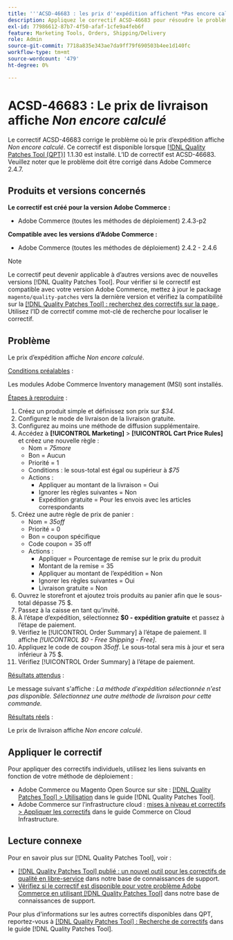```yaml
---
title: '''ACSD-46683 : les prix d''expédition affichent *Pas encore calculé*'''
description: Appliquez le correctif ACSD-46683 pour résoudre le problème Adobe Commerce où le prix d’expédition affiche *Pas encore calculé*.
exl-id: 77986612-87b7-4f50-afaf-1cfe9a4feb6f
feature: Marketing Tools, Orders, Shipping/Delivery
role: Admin
source-git-commit: 7718a835e343ae7da9ff79f690503b4ee1d140fc
workflow-type: tm+mt
source-wordcount: '479'
ht-degree: 0%

---
```


# ACSD-46683 : Le prix de livraison affiche *Non encore calculé*

Le correctif ACSD-46683 corrige le problème où le prix d’expédition affiche *Non encore calculé*. Ce correctif est disponible lorsque [[!DNL Quality Patches Tool (QPT)]](/help/announcements/adobe-commerce-announcements/magento-quality-patches-released-new-tool-to-self-serve-quality-patches.md) 1.1.30 est installé. L’ID de correctif est ACSD-46683. Veuillez noter que le problème doit être corrigé dans Adobe Commerce 2.4.7.

## Produits et versions concernés

**Le correctif est créé pour la version Adobe Commerce :**

* Adobe Commerce (toutes les méthodes de déploiement) 2.4.3-p2

**Compatible avec les versions d’Adobe Commerce :**

* Adobe Commerce (toutes les méthodes de déploiement) 2.4.2 - 2.4.6

>[!NOTE]
>
>Le correctif peut devenir applicable à d’autres versions avec de nouvelles versions [!DNL Quality Patches Tool]. Pour vérifier si le correctif est compatible avec votre version Adobe Commerce, mettez à jour le package `magento/quality-patches` vers la dernière version et vérifiez la compatibilité sur la [[!DNL Quality Patches Tool] : recherchez des correctifs sur la page ](https://experienceleague.adobe.com/tools/commerce-quality-patches/index.html?lang=fr). Utilisez l’ID de correctif comme mot-clé de recherche pour localiser le correctif.

## Problème

Le prix d’expédition affiche *Non encore calculé*.

<u>Conditions préalables</u> :

Les modules Adobe Commerce Inventory management (MSI) sont installés.

<u>Étapes à reproduire</u> :

1. Créez un produit simple et définissez son prix sur *$34*.
1. Configurez le mode de livraison de la livraison gratuite.
1. Configurez au moins une méthode de diffusion supplémentaire.
1. Accédez à **[!UICONTROL Marketing]** > **[!UICONTROL Cart Price Rules]** et créez une nouvelle règle :
   * Nom = *75more*
   * Bon = Aucun
   * Priorité = 1
   * Conditions : le sous-total est égal ou supérieur à *$75*
   * Actions :
      * Appliquer au montant de la livraison = Oui
      * Ignorer les règles suivantes = Non
      * Expédition gratuite = Pour les envois avec les articles correspondants
1. Créez une autre règle de prix de panier :
   * Nom = *35off*
   * Priorité = 0
   * Bon = coupon spécifique
   * Code coupon = 35 off
   * Actions :
      * Appliquer = Pourcentage de remise sur le prix du produit
      * Montant de la remise = 35
      * Appliquer au montant de l’expédition = Non
      * Ignorer les règles suivantes = Oui
      * Livraison gratuite = Non
1. Ouvrez le storefront et ajoutez trois produits au panier afin que le sous-total dépasse 75 $.
1. Passez à la caisse en tant qu’invité.
1. À l’étape d’expédition, sélectionnez **$0 - expédition gratuite** et passez à l’étape de paiement.
1. Vérifiez le [!UICONTROL Order Summary] à l’étape de paiement. Il affiche *[!UICONTROL $0 - Free Shipping - Free]*.
1. Appliquez le code de coupon *35off*. Le sous-total sera mis à jour et sera inférieur à 75 $.
1. Vérifiez [!UICONTROL Order Summary] à l’étape de paiement.

<u>Résultats attendus</u> :

Le message suivant s&#39;affiche : *La méthode d&#39;expédition sélectionnée n&#39;est pas disponible. Sélectionnez une autre méthode de livraison pour cette commande.*

<u>Résultats réels</u> :

Le prix de livraison affiche *Non encore calculé*.

## Appliquer le correctif

Pour appliquer des correctifs individuels, utilisez les liens suivants en fonction de votre méthode de déploiement :

* Adobe Commerce ou Magento Open Source sur site : [[!DNL Quality Patches Tool] > Utilisation](https://experienceleague.adobe.com/docs/commerce-operations/tools/quality-patches-tool/usage.html?lang=fr) dans le guide [!DNL Quality Patches Tool].
* Adobe Commerce sur l’infrastructure cloud : [mises à niveau et correctifs > Appliquer les correctifs](https://experienceleague.adobe.com/docs/commerce-cloud-service/user-guide/develop/upgrade/apply-patches.html?lang=fr) dans le guide Commerce on Cloud Infrastructure.

## Lecture connexe

Pour en savoir plus sur [!DNL Quality Patches Tool], voir :

* [[!DNL Quality Patches Tool] publié : un nouvel outil pour les correctifs de qualité en libre-service](/help/announcements/adobe-commerce-announcements/magento-quality-patches-released-new-tool-to-self-serve-quality-patches.md) dans notre base de connaissances de support.
* [Vérifiez si le correctif est disponible pour votre problème Adobe Commerce en utilisant  [!DNL Quality Patches Tool]](/help/support-tools/patches-available-in-qpt-tool/check-patch-for-magento-issue-with-magento-quality-patches.md) dans notre base de connaissances de support.

Pour plus d&#39;informations sur les autres correctifs disponibles dans QPT, reportez-vous à [[!DNL Quality Patches Tool] : Recherche de correctifs](https://experienceleague.adobe.com/tools/commerce-quality-patches/index.html?lang=fr) dans le guide [!DNL Quality Patches Tool].

